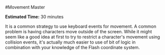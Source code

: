 #Movement Master

**Estimated Time:** 30 minutes

It is a common strategy to use keyboard events for movement. A common problem is having characters move outside of the screen. While it might seem like a good idea at first to try to restrict a character's movement using collision events, it's actually much easier to use of bit of logic in combination with your knowledge of the Flash coordinate system.

